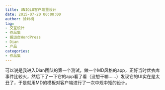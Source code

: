 ```yaml
---
title: UNIQLO客户端重设计
date: 2015-07-20 00:00:00
author: 徐炜楠
tag: 
- 交互设计
- 作品集
- 搬运自WordPress
- Dian
- 产品
categories: 
- 作品集
---
```

<p>可以说是我进入Dian团队的第一个测试，做一个MD风格的app，正好当时优衣库事件比较火，然后下了一下它的app看了看（没想干嘛……）发现它的UI实在是太丑了，于是就用MD的模板对客户端进行了一次中规中矩的设计。</p><p><img src="http://ww1.sinaimg.cn/large/7269351cgw1f1n2m4xvopj20u01hcjvv.jpg" alt=""><br><img src="http://ww3.sinaimg.cn/large/7269351cgw1f1n2orp1usj20u01hcaha.jpg" alt=""><br><img src="http://ww1.sinaimg.cn/large/7269351cgw1f1n2pemsu8j20u01hcn1o.jpg" alt=""><br><img src="http://ww2.sinaimg.cn/large/7269351cgw1f1n2q1mqywj20u01hcn2x.jpg" alt=""></p>
